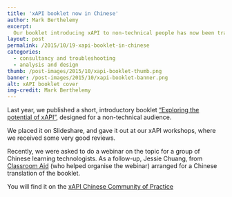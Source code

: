 ```yaml
---
title: 'xAPI booklet now in Chinese'
author: Mark Berthelemy
excerpt: 
  Our booklet introducing xAPI to non-technical people has now been translated into Chinese.
layout: post
permalink: /2015/10/19-xapi-booklet-in-chinese
categories:
  - consultancy and troubleshooting
  - analysis and design
thumb: /post-images/2015/10/xapi-booklet-thumb.png
banner: /post-images/2015/10/xapi-booklet-banner.png
alt: xAPI booklet cover
img-credit: Mark Berthelemy
---
```

Last year, we published a short, introductory booklet <a href="http://www.slideshare.net/MarkBerthelemy/exploring-the-potential-of-the-xapi-aka-tin-can-api" target="_blank">&ldquo;Exploring the potential of xAPI&rdquo;</a>, designed for a non-technical audience.

We placed it on Slideshare, and gave it out at our xAPI workshops, where we received some very good reviews.

Recently, we were asked to do a webinar on the topic for a group of Chinese learning technologists. As a follow-up, Jessie Chuang, from <a href="http://classroom-aid.com/" target="_blank">Classroom Aid</a> (who helped organise the webinar) arranged for a Chinese translation of the booklet.

You will find it on the <a href="http://xapi-cop.net/zh/2015/10/16/exploring-the-potential-of-the-xapi/" target="_blank">xAPI Chinese Community of Practice</a>


